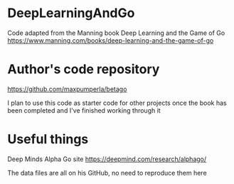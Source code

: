 # DeepLearningAndGo

Code adapted from the Manning book Deep Learning and the Game of Go
https://www.manning.com/books/deep-learning-and-the-game-of-go

# Author's code repository
https://github.com/maxpumperla/betago


I plan to use this code as starter code for other projects once the book has been completed and I've finished working through it

# Useful things
Deep Minds Alpha Go site https://deepmind.com/research/alphago/

The data files are all on his GitHub, no need to reproduce them here
